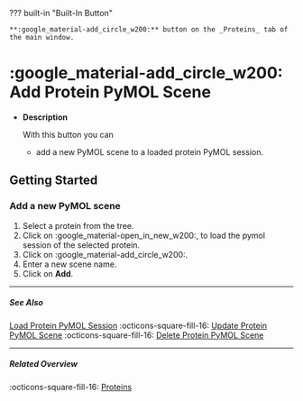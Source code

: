 ??? built-in "Built-In Button"

    **:google_material-add_circle_w200:** button on the _Proteins_ tab of the main window.

# :google_material-add_circle_w200: Add Protein PyMOL Scene
<div class="grid cards" markdown>

-   __Description__

     With this button you can

    - add a new PyMOL scene to a loaded protein PyMOL session.

</div>

## Getting Started
### Add a new PyMOL scene
1. Select a protein from the tree.
2. Click on :google_material-open_in_new_w200:, to load the pymol session of the selected protein.
3. Click on :google_material-add_circle_w200:.
4. Enter a new scene name.
5. Click on **Add**.

---

##### See Also
[Load Protein PyMOL Session](protein_load_session.md) :octicons-square-fill-16: [Update Protein PyMOL Scene](protein_update_scene.md) :octicons-square-fill-16: [Delete Protein PyMOL Scene](protein_delete_scene.md)

---

##### Related Overview
:octicons-square-fill-16: [Proteins](index.md)
